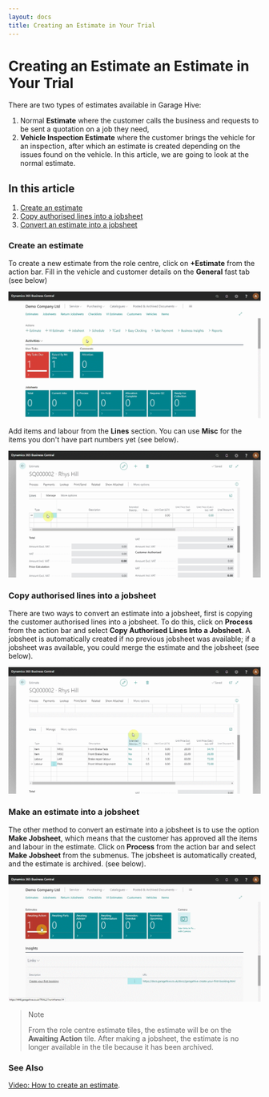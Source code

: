```yaml
---
layout: docs
title: Creating an Estimate in Your Trial
---
```


# Creating an Estimate an Estimate in Your Trial
There are two types of estimates available in Garage Hive: 
1. Normal **Estimate** where the customer calls the business and requests to be sent a quotation on a job they need,
2. **Vehicle Inspection Estimate** where the customer brings the vehicle for an inspection, after which an estimate is created depending on the issues found on the vehicle.
In this article,  we are going to look at the normal estimate.

## In this article

1. [Create an estimate](#open-the-jobsheet-via-the-schedule)
2. [Copy authorised lines into a jobsheet](#adding-items-and-labour-in-the-jobsheet-manually)
3. [Convert an estimate into a jobsheet](#adding-items-and-labour-in-the-jobsheet-using-service-packages)

### Create an estimate
To create a new estimate from the role centre, click on **+Estimate** from the action bar. Fill in the vehicle and customer details on the **General** fast tab (see below)

![](media/garagehive-trial-creating-an-estimate1.gif)

Add items and labour from the **Lines** section. You can use **Misc** for the items you don't have part numbers yet (see below).

![](media/garagehive-trial-creating-an-estimate2.gif)

### Copy authorised lines into a jobsheet
There are two ways to convert an estimate into a jobsheet, first is copying the customer authorised lines into a jobsheet. To do this, click on **Process** from the action bar and select **Copy Authorised Lines Into a Jobsheet**. A jobsheet is automatically created if no previous jobsheet was available; if a jobsheet was available, you could merge the estimate and the jobsheet (see below).

![](media/garagehive-trial-creating-an-estimate3.gif)

### Make an estimate into a jobsheet

The other method to convert an estimate into a jobsheet is to use the option **Make Jobsheet**, which means that the customer has approved all the items and labour in the estimate. Click on **Process** from the action bar and select **Make Jobsheet** from the submenus. The jobsheet is automatically created, and the estimate is archived. (see below).

![](media/garagehive-trial-creating-an-estimate4.gif)

> Note
>
> From the role centre estimate tiles, the estimate will be on the **Awaiting Action** tile. After making a jobsheet, the estimate is no longer available in the tile because it has been archived.

### **See Also**

[Video: How to create an estimate](https://www.youtube.com/watch?v=otMUsW5hGAA).